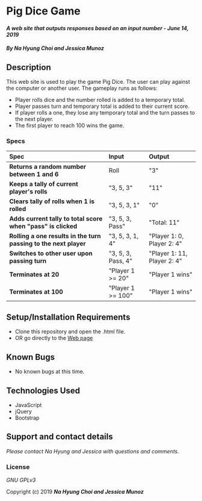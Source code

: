 # Pig Dice Game

#### _A web site that outputs responses based on an input number - June 14, 2019_

#### _By **Na Hyung Choi and Jessica Munoz**_

## Description

This web site is used to play the game Pig Dice. The user can play against the computer or another user. The gameplay runs as follows:

* Player rolls dice and the number rolled is added to a temporary total.
* Player passes turn and temporary total is added to their current score.
* If player rolls a one, they lose any temporary total and the turn passes to the next player.
* The first player to reach 100 wins the game.



### Specs
| Spec | Input | Output |
| :-------------     | :------------- | :------------- |
| **Returns a random number between 1 and 6** | Roll | "3" |
| **Keeps a tally of current player's rolls** | "3, 5, 3" | "11" |
| **Clears tally of rolls when 1 is rolled** | "3, 5, 3, 1" | "0" |
| **Adds current tally to total score when "pass" is clicked** | "3, 5, 3, Pass" | "Total: 11" |
| **Rolling a one results in the turn passing to the next player** | "3, 5, 3, 1, 4" | "Player 1: 0, Player 2: 4" |
| **Switches to other user upon passing turn** | "3, 5, 3, Pass, 4" | "Player 1: 11, Player 2: 4" |
| **Terminates at 20** | "Player 1 >= 20" | "Player 1 wins" |
| **Terminates at 100** | "Player 1 >= 100" | "Player 1 wins" |

## Setup/Installation Requirements

* Clone this repository and open the .html file.
* OR go directly to the [Web page]()

## Known Bugs
* No known bugs at this time.

## Technologies Used
* JavaScript
* jQuery
* Bootstrap

## Support and contact details

_Please contact Na Hyung and Jessica with questions and comments._

### License

*GNU GPLv3*

Copyright (c) 2019 **_Na Hyung Choi and Jessica Munoz_**
